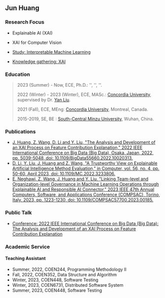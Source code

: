 ## Jun Huang

### Research Focus

- Explainable AI (XAI)

- XAI for Computer Vision

- [Study: Interpretable Machine Learning](https://github.com/youyinnn/masc_research_knowledge_base/issues/11)

- [Knowledge gathering: XAI](https://github.com/youyinnn/masc_research_knowledge_base/issues/7)

### Education

> 2023 (Summer) - Now, ECE, Ph.D.: '', '', ''.
>
> 2022 (Winter) - 2023 (Winter), ECE, MASc.: [Concordia University](https://www.concordia.ca/), supervised by Dr. [Yan Liu](https://www.concordia.ca/faculty/yan-liu.html).
>
> 2021 (Fall), ECE, MEng: [Concordia University](https://www.concordia.ca/), Montreal, Canada.
>
> 2015-2019, SE, BE : [South-Central Minzu University](https://www.scuec.edu.cn/), Wuhan, China.

### Publications

- [J. Huang, Z. Wang, D. Li and Y. Liu, "The Analysis and Development of an XAI Process on Feature Contribution Explanation," 2022 IEEE International Conference on Big Data (Big Data), Osaka, Japan, 2022, pp. 5039-5048, doi: 10.1109/BigData55660.2022.10020313.](https://ieeexplore.ieee.org/document/10020313)
- [D. Li, Y. Liu, J. Huang and Z. Wang, "A Trustworthy View on Explainable Artificial Intelligence Method Evaluation," in Computer, vol. 56, no. 4, pp. 50-60, April 2023, doi: 10.1109/MC.2022.3233806.](https://ieeexplore.ieee.org/document/10098190)
- [E. Neghawi, Z. Wang, J. Huang and Y. Liu, "Linking Team-level and Organization-level Governance in Machine Learning Operations through Explainable AI and Responsible AI Connector," 2023 IEEE 47th Annual Computers, Software, and Applications Conference (COMPSAC), Torino, Italy, 2023, pp. 1223-1230, doi: 10.1109/COMPSAC57700.2023.00185.](https://ieeexplore.ieee.org/document/10197114)

### Public Talk

- [Conference: 2022 IEEE International Conference on Big Data (Big Data): The Analysis and Development of an XAI Process on Feature Contribution Explanation](https://www.youtube.com/watch?v=j8I9Neksq9E)

### Academic Service

#### Teaching Assistant

- Summer, 2022, COEN244, Programming Methodology II
- Fall, 2022, COEN352, Data Structure and Algorithm
- Winter, 2023, COEN448, Software Testing
- Winter, 2023, COEN6731, Distributed Software System
- Summer, 2023, COEN448, Software Testing
